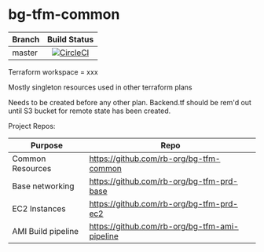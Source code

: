 # bg-tfm-common

|Branch|Build Status|
|---|:---:|
|master |[![CircleCI](https://circleci.com/gh/rb-org/bg-tfm-common/tree/master.svg?style=svg&circle-token=3d0e9e12d6c4d122d34bb78743acbec7c4ddeef6)](https://circleci.com/gh/rb-org/bg-tfm-common/tree/master)

Terraform workspace = xxx

Mostly singleton resources used in other terraform plans

Needs to be created before any other plan. Backend.tf should be rem'd out until S3 bucket for remote state has been created.

Project Repos:

| Purpose | Repo |
|---|---|
| Common Resources | https://github.com/rb-org/bg-tfm-common |
| Base networking | https://github.com/rb-org/bg-tfm-prd-base |
| EC2 Instances | https://github.com/rb-org/bg-tfm-prd-ec2 |
| AMI Build pipeline | https://github.com/rb-org/bg-tfm-ami-pipeline |